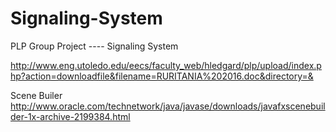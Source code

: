# Signaling-System
PLP Group Project ----  Signaling System

http://www.eng.utoledo.edu/eecs/faculty_web/hledgard/plp/upload/index.php?action=downloadfile&filename=RURITANIA%202016.doc&directory=&


Scene Builer
http://www.oracle.com/technetwork/java/javase/downloads/javafxscenebuilder-1x-archive-2199384.html
